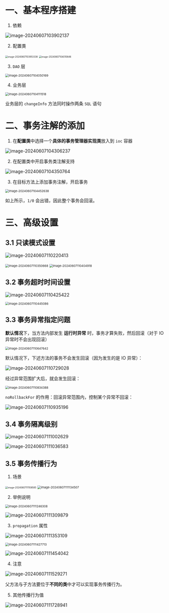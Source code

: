 # 一、基本程序搭建

1. 依赖

![image-20240607103902137](3.基于注解的声明式事务.assets/image-20240607103902137.png)

2. 配置类

<img src="3.基于注解的声明式事务.assets/image-20240607103953338.png" alt="image-20240607103953338" style="zoom:50%;" />

<img src="3.基于注解的声明式事务.assets/image-20240607104010646.png" alt="image-20240607104010646" style="zoom:50%;" />

3. `DAO` 层

<img src="3.基于注解的声明式事务.assets/image-20240607104050169.png" alt="image-20240607104050169" style="zoom:67%;" />

4. 业务层

<img src="3.基于注解的声明式事务.assets/image-20240607104111518.png" alt="image-20240607104111518" style="zoom:67%;" />

业务层的 `changeInfo` 方法同时操作两条 `SQL` 语句

# 二、事务注解的添加

1. 在**配置类**中选择一个**具体的事务管理器实现类**放入到 `ioc` 容器

![image-20240607104306237](3.基于注解的声明式事务.assets/image-20240607104306237.png)

2. 在配置类中开启事务类注解支持

![image-20240607104350764](3.基于注解的声明式事务.assets/image-20240607104350764.png)

3. 在目标方法上添加事务注解，开启事务

<img src="3.基于注解的声明式事务.assets/image-20240607104452638.png" alt="image-20240607104452638" style="zoom:67%;" />

如上所示，`1/0` 会出错，因此整个事务会回滚。

# 三、高级设置

## 3.1 只读模式设置

![image-20240607110220413](3.基于注解的声明式事务.assets/image-20240607110220413.png)

<img src="3.基于注解的声明式事务.assets/image-20240607110350668.png" alt="image-20240607110350668" style="zoom: 67%;" />

<img src="3.基于注解的声明式事务.assets/image-20240607110404918.png" alt="image-20240607110404918" style="zoom:67%;" />





## 3.2 事务超时时间设置

![image-20240607110425422](3.基于注解的声明式事务.assets/image-20240607110425422.png)

<img src="3.基于注解的声明式事务.assets/image-20240607110445086.png" alt="image-20240607110445086" style="zoom:67%;" />

## 3.3 事务异常指定问题

**默认情况**下，当方法内部发生 **运行时异常** 时，事务才算失败，然后回滚（对于 IO 异常时不会出现回滚）

<img src="3.基于注解的声明式事务.assets/image-20240607110647642.png" alt="image-20240607110647642" style="zoom:67%;" />

默认情况下，下述方法的事务不会发生回滚（因为发生的是 IO 异常）：

![image-20240607110729028](3.基于注解的声明式事务.assets/image-20240607110729028.png)

经过异常范围扩大后，就会发生回滚：

<img src="3.基于注解的声明式事务.assets/image-20240607110834388.png" alt="image-20240607110834388" style="zoom:67%;" />

`noRollbackFor` 的作用：回滚异常范围内，控制某个异常不回滚：

![image-20240607110935196](3.基于注解的声明式事务.assets/image-20240607110935196.png)

## 3.4 事务隔离级别

![image-20240607111002629](3.基于注解的声明式事务.assets/image-20240607111002629.png)

![image-20240607111036583](3.基于注解的声明式事务.assets/image-20240607111036583.png)

## 3.5 事务传播行为

1. 场景

<img src="3.基于注解的声明式事务.assets/image-20240607111108585.png" alt="image-20240607111108585" style="zoom: 50%;" />

<img src="3.基于注解的声明式事务.assets/image-20240607111134507.png" alt="image-20240607111134507" style="zoom:67%;" />

2. 举例说明

<img src="3.基于注解的声明式事务.assets/image-20240607111246308.png" alt="image-20240607111246308" style="zoom:67%;" />

![image-20240607111309879](3.基于注解的声明式事务.assets/image-20240607111309879.png)

3. `propagation` 属性

![image-20240607111353109](3.基于注解的声明式事务.assets/image-20240607111353109.png)

<img src="3.基于注解的声明式事务.assets/image-20240607111427713.png" alt="image-20240607111427713" style="zoom:67%;" />

![image-20240607111454042](3.基于注解的声明式事务.assets/image-20240607111454042.png)

4. 注意

![image-20240607111529271](3.基于注解的声明式事务.assets/image-20240607111529271.png)

父方法与子方法要位于**不同的类**中才可以实现事务传播行为。

5. 其他传播行为值

![image-20240607111728941](3.基于注解的声明式事务.assets/image-20240607111728941.png)